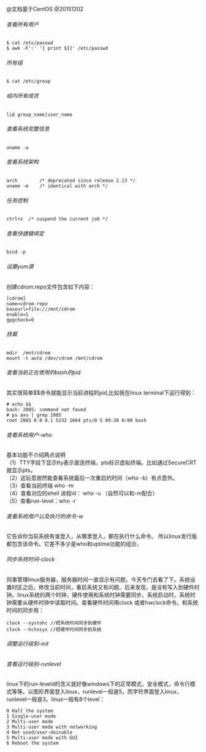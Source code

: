 @文档基于CentOS
@20151202

###### 查看所有用户

    $ cat /etc/passwd
    $ awk -F':' '{ print $1}' /etc/passwd

###### 所有组

    $ cat /etc/group

###### 组内所有成员
    
    lid group_name|user_name

###### 查看系统完整信息
	uname -a

###### 查看系统架构
	arch 		/* deprecated since release 2.13 */
	uname -m 	/* identical with arch */

###### 任务控制
	ctrl+z 	/* suspend the current job */

###### 查看快捷键绑定
	bind -p


###### 设置yum源
创建cdrom.repo文件包含如下内容： 

	[cdrom]
	name=cdrom-repo
    baseurl=file:///mnt/cdrom
    enable=1
    gpgcheck=0

###### 挂载
    mdir  /mnt/cdrom
    mount -t auto /dev/cdrom /mnt/cdrom

###### 查看当前正在使用的bash的pid
其实很简单$$命令就能显示当前进程的pid,比如我在linux terminal下运行得到：

    # echo $$
    bash: 2085: command not found
    # ps axu | grep 2085
    root 2085 0.0 0.1 5232 1664 pts/0 S 09:38 0:00 bash

###### 查看系统用户-who
基本功能不介绍两点说明  
（1）TTY字段下显示tty表示直连终端，pts标识虚拟终端。比如通过SecureCRT就显示pts。  
（2）这玩意居然能查看系统最后一次重启的时间（who -b）有点意外。  
（3）查看当前终端 who -m  
（4）查看对应的shell 进程id： who -u （自然可以和-m配合）  
（5）查看run-level：who -r  

###### 查看系统用户以及执行的命令-w
它告诉你当前系统有谁登入，从哪里登入，都在执行什么命令。
所以linux发行版都包含该命令。它差不多少是who和uptime功能的组合。


###### 同步系统时间-clock
同事管理linux服务器，服务器时间一直显示有问题。今天专门去看了下。系统设置时区之后，修改当前时间，重启系统又有问题。后来发现，是没有写入到硬件时钟。linux系统的两个时钟，硬件使用和系统时钟需要同步。系统启动时，系统时钟需要从硬件时钟中读取时间。查看硬件时间用clock 或者hwclock命令。和系统时间的同步用：

	clock --systohc //把系统时间同步到硬件
	clock --hctosys //把硬件时间同步到系统

###### 调整运行级别-init
###### 查看运行级别-runlevel
linux下的run-leveld的含义就好像windows下的正常模式，安全模式，命令行模式等等。以图形界面登入linux，runlevel一般是5，而字符界面登入linux，runlevel一般是3。linux一般有8个level：
 
	0 Halt the system  
	1 Single-user mode  
	2 Multi-user mode  
	3 Multi-user mode with networking
	4 Not used/user-deinable
	5 Multi-user mode with GUI  
	6 Reboot the system  
